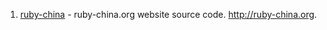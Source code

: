 1. [ruby-china](https://github.com/ruby-china/ruby-china) - ruby-china.org website source code. http://ruby-china.org.